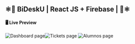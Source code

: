 ## ⚛️🎫 BiDeskU | React JS + Firebase | 🎫⚛️

#### 🖥️ Live Preview
![Dashboard page](https://i.ibb.co/kxpD5hx/1.png)![Tickets page](https://i.ibb.co/bF8dWVK/2.png)
![Alumnos page](https://i.ibb.co/tBRZXSh/3.png)
